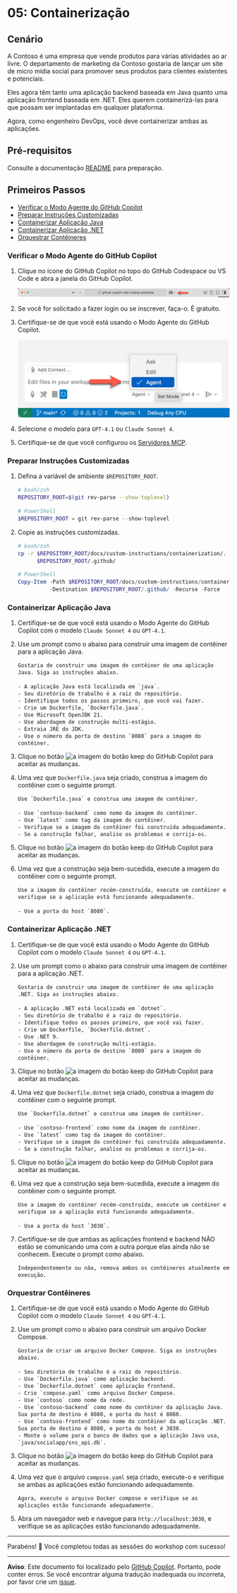 # 05: Containerização

## Cenário

A Contoso é uma empresa que vende produtos para várias atividades ao ar livre. O departamento de marketing da Contoso gostaria de lançar um site de micro mídia social para promover seus produtos para clientes existentes e potenciais.

Eles agora têm tanto uma aplicação backend baseada em Java quanto uma aplicação frontend baseada em .NET. Eles querem containerizá-las para que possam ser implantadas em qualquer plataforma.

Agora, como engenheiro DevOps, você deve containerizar ambas as aplicações.

## Pré-requisitos

Consulte a documentação [README](../README.md) para preparação.

## Primeiros Passos

- [Verificar o Modo Agente do GitHub Copilot](#verificar-o-modo-agente-do-github-copilot)
- [Preparar Instruções Customizadas](#preparar-instruções-customizadas)
- [Containerizar Aplicação Java](#containerizar-aplicação-java)
- [Containerizar Aplicação .NET](#containerizar-aplicação-net)
- [Orquestrar Contêineres](#orquestrar-contêineres)

### Verificar o Modo Agente do GitHub Copilot

1. Clique no ícone do GitHub Copilot no topo do GitHub Codespace ou VS Code e abra a janela do GitHub Copilot.

   ![Abrir GitHub Copilot Chat](../../../docs/images/setup-02.png)

1. Se você for solicitado a fazer login ou se inscrever, faça-o. É gratuito.
1. Certifique-se de que você está usando o Modo Agente do GitHub Copilot.

   ![Modo Agente do GitHub Copilot](../../../docs/images/setup-03.png)

1. Selecione o modelo para `GPT-4.1` ou `Claude Sonnet 4`.
1. Certifique-se de que você configurou os [Servidores MCP](./00-setup.md#configurar-servidores-mcp).

### Preparar Instruções Customizadas

1. Defina a variável de ambiente `$REPOSITORY_ROOT`.

   ```bash
   # bash/zsh
   REPOSITORY_ROOT=$(git rev-parse --show-toplevel)
   ```

   ```powershell
   # PowerShell
   $REPOSITORY_ROOT = git rev-parse --show-toplevel
   ```

1. Copie as instruções customizadas.

    ```bash
    # bash/zsh
    cp -r $REPOSITORY_ROOT/docs/custom-instructions/containerization/. \
          $REPOSITORY_ROOT/.github/
    ```

    ```powershell
    # PowerShell
    Copy-Item -Path $REPOSITORY_ROOT/docs/custom-instructions/containerization/* `
              -Destination $REPOSITORY_ROOT/.github/ -Recurse -Force
    ```

### Containerizar Aplicação Java

1. Certifique-se de que você está usando o Modo Agente do GitHub Copilot com o modelo `Claude Sonnet 4` ou `GPT-4.1`.
1. Use um prompt como o abaixo para construir uma imagem de contêiner para a aplicação Java.

    ```text
    Gostaria de construir uma imagem de contêiner de uma aplicação Java. Siga as instruções abaixo.

    - A aplicação Java está localizada em `java`.
    - Seu diretório de trabalho é a raiz do repositório.
    - Identifique todos os passos primeiro, que você vai fazer.
    - Crie um Dockerfile, `Dockerfile.java`.
    - Use Microsoft OpenJDK 21.
    - Use abordagem de construção multi-estágio.
    - Extraia JRE do JDK.
    - Use o número da porta de destino `8080` para a imagem do contêiner.
    ```

1. Clique no botão ![a imagem do botão keep](https://img.shields.io/badge/keep-blue) do GitHub Copilot para aceitar as mudanças.

1. Uma vez que `Dockerfile.java` seja criado, construa a imagem do contêiner com o seguinte prompt.

    ```text
    Use `Dockerfile.java` e construa uma imagem de contêiner.

    - Use `contoso-backend` como nome da imagem do contêiner.
    - Use `latest` como tag da imagem do contêiner.
    - Verifique se a imagem do contêiner foi construída adequadamente.
    - Se a construção falhar, analise os problemas e corrija-os.
    ```

1. Clique no botão ![a imagem do botão keep](https://img.shields.io/badge/keep-blue) do GitHub Copilot para aceitar as mudanças.

1. Uma vez que a construção seja bem-sucedida, execute a imagem do contêiner com o seguinte prompt.

    ```text
    Use a imagem do contêiner recém-construída, execute um contêiner e verifique se a aplicação está funcionando adequadamente.
    
    - Use a porta do host `8080`.
    ```

### Containerizar Aplicação .NET

1. Certifique-se de que você está usando o Modo Agente do GitHub Copilot com o modelo `Claude Sonnet 4` ou `GPT-4.1`.
1. Use um prompt como o abaixo para construir uma imagem de contêiner para a aplicação .NET.

    ```text
    Gostaria de construir uma imagem de contêiner de uma aplicação .NET. Siga as instruções abaixo.

    - A aplicação .NET está localizada em `dotnet`.
    - Seu diretório de trabalho é a raiz do repositório.
    - Identifique todos os passos primeiro, que você vai fazer.
    - Crie um Dockerfile, `Dockerfile.dotnet`.
    - Use .NET 9.
    - Use abordagem de construção multi-estágio.
    - Use o número da porta de destino `8080` para a imagem do contêiner.
    ```

1. Clique no botão ![a imagem do botão keep](https://img.shields.io/badge/keep-blue) do GitHub Copilot para aceitar as mudanças.

1. Uma vez que `Dockerfile.dotnet` seja criado, construa a imagem do contêiner com o seguinte prompt.

    ```text
    Use `Dockerfile.dotnet` e construa uma imagem de contêiner.

    - Use `contoso-frontend` como nome da imagem do contêiner.
    - Use `latest` como tag da imagem do contêiner.
    - Verifique se a imagem do contêiner foi construída adequadamente.
    - Se a construção falhar, analise os problemas e corrija-os.
    ```

1. Clique no botão ![a imagem do botão keep](https://img.shields.io/badge/keep-blue) do GitHub Copilot para aceitar as mudanças.

1. Uma vez que a construção seja bem-sucedida, execute a imagem do contêiner com o seguinte prompt.

    ```text
    Use a imagem do contêiner recém-construída, execute um contêiner e verifique se a aplicação está funcionando adequadamente.
    
    - Use a porta do host `3030`.
    ```

1. Certifique-se de que ambas as aplicações frontend e backend NÃO estão se comunicando uma com a outra porque elas ainda não se conhecem. Execute o prompt como abaixo.

    ```text
    Independentemente ou não, remova ambos os contêineres atualmente em execução.
    ```

### Orquestrar Contêineres

1. Certifique-se de que você está usando o Modo Agente do GitHub Copilot com o modelo `Claude Sonnet 4` ou `GPT-4.1`.
1. Use um prompt como o abaixo para construir um arquivo Docker Compose.

    ```text
    Gostaria de criar um arquivo Docker Compose. Siga as instruções abaixo.
    
    - Seu diretório de trabalho é a raiz do repositório.
    - Use `Dockerfile.java` como aplicação backend.
    - Use `Dockerfile.dotnet` como aplicação frontend.
    - Crie `compose.yaml` como arquivo Docker Compose.
    - Use `contoso` como nome da rede.
    - Use `contoso-backend` como nome do contêiner da aplicação Java. Sua porta de destino é 8080, e porta do host é 8080.
    - Use `contoso-frontend` como nome do contêiner da aplicação .NET. Sua porta de destino é 8080, e porta do host é 3030.
    - Monte o volume para o banco de dados que a aplicação Java usa, `java/socialapp/sns_api.db`.
    ```

1. Clique no botão ![a imagem do botão keep](https://img.shields.io/badge/keep-blue) do GitHub Copilot para aceitar as mudanças.

1. Uma vez que o arquivo `compose.yaml` seja criado, execute-o e verifique se ambas as aplicações estão funcionando adequadamente.

    ```text
    Agora, execute o arquivo Docker compose e verifique se as aplicações estão funcionando adequadamente.
    ```

1. Abra um navegador web e navegue para `http://localhost:3030`, e verifique se as aplicações estão funcionando adequadamente.

---

Parabéns! 🎉 Você completou todas as sessões do workshop com sucesso!

---

**Aviso**: Este documento foi localizado pelo [GitHub Copilot](https://docs.github.com/copilot/about-github-copilot/what-is-github-copilot). Portanto, pode conter erros. Se você encontrar alguma tradução inadequada ou incorreta, por favor crie um [issue](https://github.com/microsoft/github-copilot-vibe-coding-workshop/issues/new).
